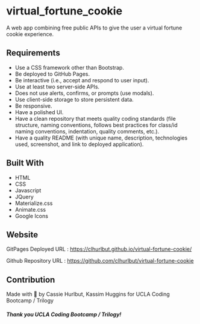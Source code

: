 # virtual_fortune_cookie
A web app combining free public APIs to give the user a virtual fortune cookie experience.

## Requirements 
* Use a CSS framework other than Bootstrap.
* Be deployed to GitHub Pages.
* Be interactive (i.e., accept and respond to user input).
* Use at least two server-side APIs.
* Does not use alerts, confirms, or prompts (use modals).
* Use client-side storage to store persistent data.
* Be responsive.
* Have a polished UI.
* Have a clean repository that meets quality coding standards (file structure, naming conventions, follows best practices for class/id naming conventions, indentation, quality comments, etc.).
* Have a quality README (with unique name, description, technologies used, screenshot, and link to deployed application).

## Built With
* HTML
* CSS
* Javascript 
* JQuery
* Materialize.css
* Animate.css
* Google Icons

## Website

GitPages Deployed URL : https://clhurlbut.github.io/virtual-fortune-cookie/

Github Repository URL : https://github.com/clhurlbut/virtual-fortune-cookie


## Contribution
Made with :potato: by Cassie Hurlbut, Kassim Huggins for UCLA Coding Bootcamp / Trilogy 

##### Thank you UCLA Coding Bootcamp / Trilogy! 

